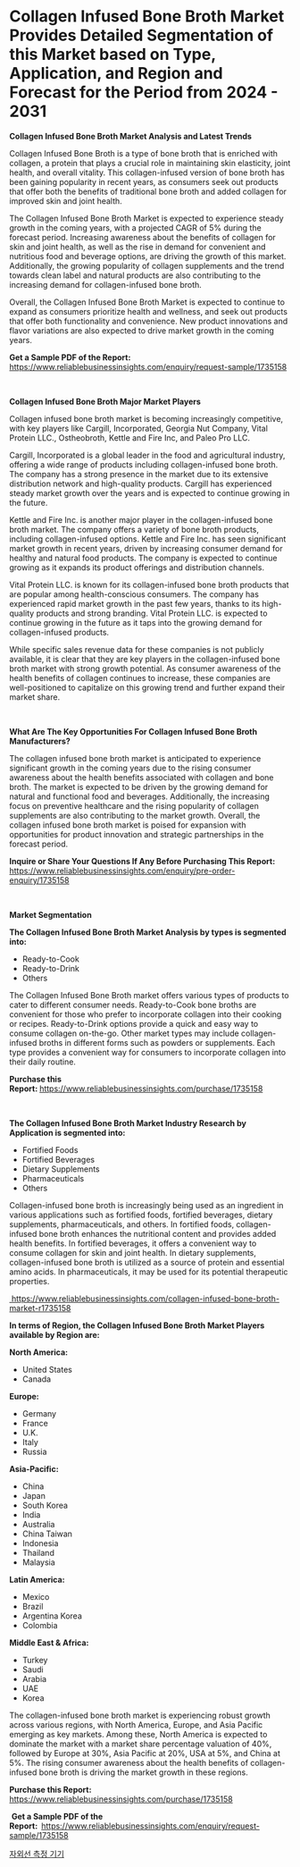 <p><h1>Collagen Infused Bone Broth Market Provides Detailed Segmentation of this Market based on Type, Application, and Region and Forecast for the Period from 2024 - 2031</h1></p><p><strong>Collagen Infused Bone Broth Market Analysis and Latest Trends</strong></p>
<p><p>Collagen Infused Bone Broth is a type of bone broth that is enriched with collagen, a protein that plays a crucial role in maintaining skin elasticity, joint health, and overall vitality. This collagen-infused version of bone broth has been gaining popularity in recent years, as consumers seek out products that offer both the benefits of traditional bone broth and added collagen for improved skin and joint health.</p><p>The Collagen Infused Bone Broth Market is expected to experience steady growth in the coming years, with a projected CAGR of 5% during the forecast period. Increasing awareness about the benefits of collagen for skin and joint health, as well as the rise in demand for convenient and nutritious food and beverage options, are driving the growth of this market. Additionally, the growing popularity of collagen supplements and the trend towards clean label and natural products are also contributing to the increasing demand for collagen-infused bone broth.</p><p>Overall, the Collagen Infused Bone Broth Market is expected to continue to expand as consumers prioritize health and wellness, and seek out products that offer both functionality and convenience. New product innovations and flavor variations are also expected to drive market growth in the coming years.</p></p>
<p><strong>Get a Sample PDF of the Report:&nbsp;</strong> <a href="https://www.reliablebusinessinsights.com/enquiry/request-sample/1735158">https://www.reliablebusinessinsights.com/enquiry/request-sample/1735158</a></p>
<p>&nbsp;</p>
<p><strong>Collagen Infused Bone Broth Major Market Players</strong></p>
<p><p>Collagen infused bone broth market is becoming increasingly competitive, with key players like Cargill, Incorporated, Georgia Nut Company, Vital Protein LLC., Ostheobroth, Kettle and Fire Inc, and Paleo Pro LLC. </p><p>Cargill, Incorporated is a global leader in the food and agricultural industry, offering a wide range of products including collagen-infused bone broth. The company has a strong presence in the market due to its extensive distribution network and high-quality products. Cargill has experienced steady market growth over the years and is expected to continue growing in the future.</p><p>Kettle and Fire Inc. is another major player in the collagen-infused bone broth market. The company offers a variety of bone broth products, including collagen-infused options. Kettle and Fire Inc. has seen significant market growth in recent years, driven by increasing consumer demand for healthy and natural food products. The company is expected to continue growing as it expands its product offerings and distribution channels.</p><p>Vital Protein LLC. is known for its collagen-infused bone broth products that are popular among health-conscious consumers. The company has experienced rapid market growth in the past few years, thanks to its high-quality products and strong branding. Vital Protein LLC. is expected to continue growing in the future as it taps into the growing demand for collagen-infused products.</p><p>While specific sales revenue data for these companies is not publicly available, it is clear that they are key players in the collagen-infused bone broth market with strong growth potential. As consumer awareness of the health benefits of collagen continues to increase, these companies are well-positioned to capitalize on this growing trend and further expand their market share.</p></p>
<p>&nbsp;</p>
<p><strong>What Are The Key Opportunities For Collagen Infused Bone Broth Manufacturers?</strong></p>
<p><p>The collagen infused bone broth market is anticipated to experience significant growth in the coming years due to the rising consumer awareness about the health benefits associated with collagen and bone broth. The market is expected to be driven by the growing demand for natural and functional food and beverages. Additionally, the increasing focus on preventive healthcare and the rising popularity of collagen supplements are also contributing to the market growth. Overall, the collagen infused bone broth market is poised for expansion with opportunities for product innovation and strategic partnerships in the forecast period.</p></p>
<p><strong>Inquire or Share Your Questions If Any Before Purchasing This Report:</strong> <a href="https://www.reliablebusinessinsights.com/enquiry/pre-order-enquiry/1735158">https://www.reliablebusinessinsights.com/enquiry/pre-order-enquiry/1735158</a></p>
<p>&nbsp;</p>
<p><strong>Market Segmentation</strong></p>
<p><strong>The Collagen Infused Bone Broth Market Analysis by types is segmented into:</strong></p>
<p><ul><li>Ready-to-Cook</li><li>Ready-to-Drink</li><li>Others</li></ul></p>
<p><p>The Collagen Infused Bone Broth market offers various types of products to cater to different consumer needs. Ready-to-Cook bone broths are convenient for those who prefer to incorporate collagen into their cooking or recipes. Ready-to-Drink options provide a quick and easy way to consume collagen on-the-go. Other market types may include collagen-infused broths in different forms such as powders or supplements. Each type provides a convenient way for consumers to incorporate collagen into their daily routine.</p></p>
<p><strong>Purchase this Report:&nbsp;</strong><a href="https://www.reliablebusinessinsights.com/purchase/1735158">https://www.reliablebusinessinsights.com/purchase/1735158</a></p>
<p>&nbsp;</p>
<p><strong>The Collagen Infused Bone Broth Market Industry Research by Application is segmented into:</strong></p>
<p><ul><li>Fortified Foods</li><li>Fortified Beverages</li><li>Dietary Supplements</li><li>Pharmaceuticals</li><li>Others</li></ul></p>
<p><p>Collagen-infused bone broth is increasingly being used as an ingredient in various applications such as fortified foods, fortified beverages, dietary supplements, pharmaceuticals, and others. In fortified foods, collagen-infused bone broth enhances the nutritional content and provides added health benefits. In fortified beverages, it offers a convenient way to consume collagen for skin and joint health. In dietary supplements, collagen-infused bone broth is utilized as a source of protein and essential amino acids. In pharmaceuticals, it may be used for its potential therapeutic properties.</p></p>
<p><a href="https://www.reliablebusinessinsights.com/collagen-infused-bone-broth-market-r1735158">&nbsp;https://www.reliablebusinessinsights.com/collagen-infused-bone-broth-market-r1735158</a></p>
<p><strong>In terms of Region, the Collagen Infused Bone Broth Market Players available by Region are:</strong></p>
<p>
    <p> <strong> North America: </strong>
        <ul>
            <li>United States</li>
            <li>Canada</li>
        </ul>
        </p> 
    <p> <strong> Europe: </strong>
        <ul>
            <li>Germany</li>
            <li>France</li>
            <li>U.K.</li>
            <li>Italy</li>
            <li>Russia</li>
        </ul>
        </p> 
    <p> <strong> Asia-Pacific: </strong>
        <ul>
            <li>China</li>
            <li>Japan</li>
            <li>South Korea</li>
            <li>India</li>
            <li>Australia</li>
            <li>China Taiwan</li>
            <li>Indonesia</li>
            <li>Thailand</li>
            <li>Malaysia</li>
        </ul>
        </p> 
    <p> <strong> Latin America: </strong>
        <ul>
            <li>Mexico</li>
            <li>Brazil</li>
            <li>Argentina Korea</li>
            <li>Colombia</li>
        </ul>
        </p> 
    <p> <strong> Middle East & Africa: </strong>
        <ul>
            <li>Turkey</li>
            <li>Saudi</li>
            <li>Arabia</li>
            <li>UAE</li>
            <li>Korea</li>
        </ul>
    </p>
    </p>
<p><p>The collagen-infused bone broth market is experiencing robust growth across various regions, with North America, Europe, and Asia Pacific emerging as key markets. Among these, North America is expected to dominate the market with a market share percentage valuation of 40%, followed by Europe at 30%, Asia Pacific at 20%, USA at 5%, and China at 5%. The rising consumer awareness about the health benefits of collagen-infused bone broth is driving the market growth in these regions.</p></p>
<p><strong>Purchase this Report: </strong><a href="https://www.reliablebusinessinsights.com/purchase/1735158">https://www.reliablebusinessinsights.com/purchase/1735158</a></p>
<p>&nbsp;<strong>Get a Sample PDF of the Report:&nbsp;&nbsp;</strong><a href="https://www.reliablebusinessinsights.com/enquiry/request-sample/1735158">https://www.reliablebusinessinsights.com/enquiry/request-sample/1735158</a></p>
<p><strong></strong></p>
<p><p><a href="https://github.com/GabrielBlanda5656/Market-Research-Report-List-2/blob/main/374851098151.md">자외선 측정 기기</a></p></p>